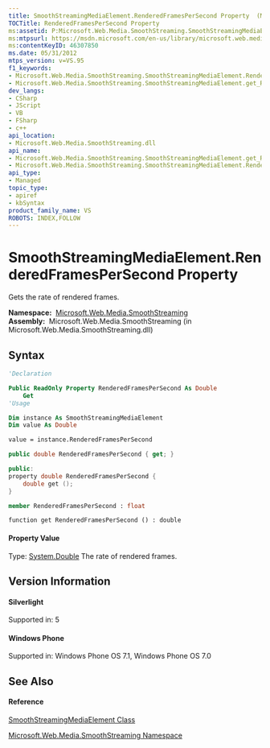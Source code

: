 ```yaml
---
title: SmoothStreamingMediaElement.RenderedFramesPerSecond Property  (Microsoft.Web.Media.SmoothStreaming)
TOCTitle: RenderedFramesPerSecond Property
ms:assetid: P:Microsoft.Web.Media.SmoothStreaming.SmoothStreamingMediaElement.RenderedFramesPerSecond
ms:mtpsurl: https://msdn.microsoft.com/en-us/library/microsoft.web.media.smoothstreaming.smoothstreamingmediaelement.renderedframespersecond(v=VS.95)
ms:contentKeyID: 46307850
ms.date: 05/31/2012
mtps_version: v=VS.95
f1_keywords:
- Microsoft.Web.Media.SmoothStreaming.SmoothStreamingMediaElement.RenderedFramesPerSecond
- Microsoft.Web.Media.SmoothStreaming.SmoothStreamingMediaElement.get_RenderedFramesPerSecond
dev_langs:
- CSharp
- JScript
- VB
- FSharp
- c++
api_location:
- Microsoft.Web.Media.SmoothStreaming.dll
api_name:
- Microsoft.Web.Media.SmoothStreaming.SmoothStreamingMediaElement.get_RenderedFramesPerSecond
- Microsoft.Web.Media.SmoothStreaming.SmoothStreamingMediaElement.RenderedFramesPerSecond
api_type:
- Managed
topic_type:
- apiref
- kbSyntax
product_family_name: VS
ROBOTS: INDEX,FOLLOW
---
```


# SmoothStreamingMediaElement.RenderedFramesPerSecond Property

Gets the rate of rendered frames.

**Namespace:**  [Microsoft.Web.Media.SmoothStreaming](microsoft-web-media-smoothstreaming-namespace_1.md)  
**Assembly:**  Microsoft.Web.Media.SmoothStreaming (in Microsoft.Web.Media.SmoothStreaming.dll)

## Syntax

``` vb
'Declaration

Public ReadOnly Property RenderedFramesPerSecond As Double
    Get
'Usage

Dim instance As SmoothStreamingMediaElement
Dim value As Double

value = instance.RenderedFramesPerSecond
```

``` csharp
public double RenderedFramesPerSecond { get; }
```

``` c++
public:
property double RenderedFramesPerSecond {
    double get ();
}
```

``` fsharp
member RenderedFramesPerSecond : float
```

``` jscript
function get RenderedFramesPerSecond () : double
```

#### Property Value

Type: [System.Double](https://msdn.microsoft.com/en-us/library/643eft0t\(v=vs.95\))  
The rate of rendered frames.

## Version Information

#### Silverlight

Supported in: 5  

#### Windows Phone

Supported in: Windows Phone OS 7.1, Windows Phone OS 7.0  

## See Also

#### Reference

[SmoothStreamingMediaElement Class](smoothstreamingmediaelement-class-microsoft-web-media-smoothstreaming_1.md)

[Microsoft.Web.Media.SmoothStreaming Namespace](microsoft-web-media-smoothstreaming-namespace_1.md)

